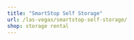 ```yaml
---
title: "SmartStop Self Storage"
url: /las-vegas/smartstop-self-storage/
shop: storage rental
---
```

